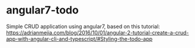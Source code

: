 # angular7-todo

Simple CRUD application using angular7, based on this tutorial: https://adrianmejia.com/blog/2016/10/01/angular-2-tutorial-create-a-crud-app-with-angular-cli-and-typescript/#Styling-the-todo-app
